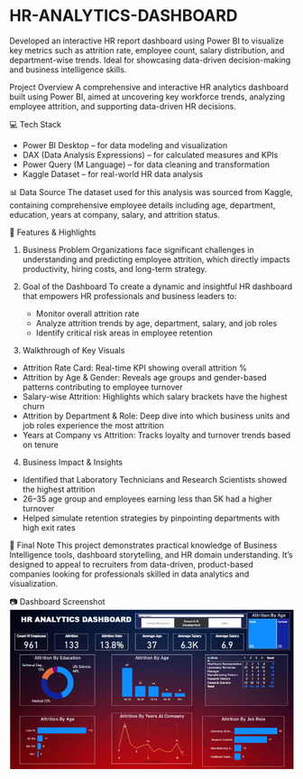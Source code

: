 # HR-ANALYTICS-DASHBOARD
Developed an interactive HR report dashboard using Power BI to visualize key metrics such as attrition rate, employee count, salary distribution, and department-wise trends. Ideal for showcasing data-driven decision-making and business intelligence skills.

 Project Overview
A comprehensive and interactive HR analytics dashboard built using Power BI, aimed at uncovering key workforce trends, analyzing employee attrition, and supporting data-driven HR decisions.


💻 Tech Stack
* Power BI Desktop – for data modeling and visualization
* DAX (Data Analysis Expressions) – for calculated measures and KPIs
* Power Query (M Language) – for data cleaning and transformation
* Kaggle Dataset – for real-world HR data analysis

📊 Data Source
The dataset used for this analysis was sourced from Kaggle, containing comprehensive employee details including age, department, education, years at company, salary, and attrition status.



🌟 Features & Highlights
1. Business Problem
   Organizations face significant challenges in understanding and predicting employee attrition, which directly impacts productivity, hiring costs, and long-term strategy.

2. Goal of the Dashboard
   To create a dynamic and insightful HR dashboard that empowers HR professionals and business leaders to:
   
   * Monitor overall attrition rate
   * Analyze attrition trends by age, department, salary, and job roles
   * Identify critical risk areas in employee retention

3. Walkthrough of Key Visuals
* Attrition Rate Card: Real-time KPI showing overall attrition %
* Attrition by Age & Gender: Reveals age groups and gender-based patterns contributing to employee turnover
* Salary-wise Attrition: Highlights which salary brackets have the highest churn
* Attrition by Department & Role: Deep dive into which business units and job roles experience the most attrition
* Years at Company vs Attrition: Tracks loyalty and turnover trends based on tenure

4. Business Impact & Insights
* Identified that Laboratory Technicians and Research Scientists showed the highest attrition
* 26–35 age group and employees earning less than 5K had a higher turnover
* Helped simulate retention strategies by pinpointing departments with high exit rates

 📎 Final Note
This project demonstrates practical knowledge of Business Intelligence tools, dashboard storytelling, and HR domain understanding. It’s designed to appeal to recruiters from data-driven, product-based companies looking for professionals skilled in data analytics and visualization.

📷 Dashboard Screenshot 
![image alt](https://github.com/venkatesh6446/HR-ANALYTICS-DASHBOARD/blob/c3a1ef4b7e3beabcf9b9461a4fe0b26793df759f/HR_Analytics_Dashboard_Overview.png)





